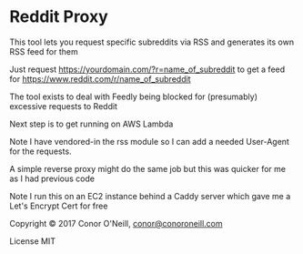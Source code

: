 # Reddit Proxy

This tool lets you request specific subreddits via RSS and generates its own RSS feed for them

Just request https://yourdomain.com/?r=name_of_subreddit to get a feed for https://www.reddit.com/r/name_of_subreddit

The tool exists to deal with Feedly being blocked for (presumably) excessive requests to Reddit

Next step is to get running on AWS Lambda

Note I have vendored-in the rss module so I can add a needed User-Agent for the requests.

A simple reverse proxy might do the same job but this was quicker for me as I had previous code

Note I run this on an EC2 instance behind a Caddy server which gave me a Let's Encrypt Cert for free

Copyright © 2017 Conor O'Neill, conor@conoroneill.com

License MIT